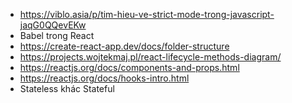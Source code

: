 
- https://viblo.asia/p/tim-hieu-ve-strict-mode-trong-javascript-jaqG0QQevEKw 
 - Babel trong React
- https://create-react-app.dev/docs/folder-structure 
- https://projects.wojtekmaj.pl/react-lifecycle-methods-diagram/ 
- https://reactjs.org/docs/components-and-props.html 
- https://reactjs.org/docs/hooks-intro.html 
- Stateless khác Stateful
